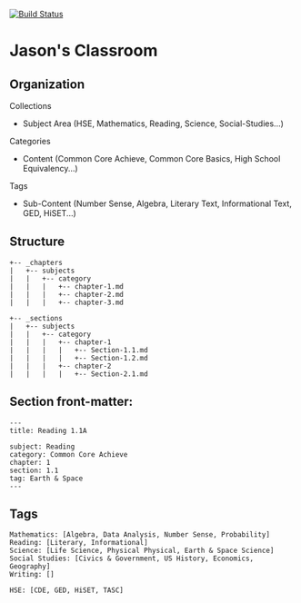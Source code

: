 [![Build Status](https://travis-ci.org/champa720/hse-materialize.svg?branch=master)](https://travis-ci.org/champa720/hse-materialize)

# Jason's Classroom

## Organization

Collections
  * Subject Area (HSE, Mathematics, Reading, Science, Social-Studies...)

Categories
  * Content (Common Core Achieve, Common Core Basics, High School Equivalency...)

Tags
  * Sub-Content (Number Sense, Algebra, Literary Text, Informational Text, GED, HiSET...)

## Structure

```
+-- _chapters
|   +-- subjects
|   |   +-- category
|   |   |   +-- chapter-1.md
|   |   |   +-- chapter-2.md
|   |   |   +-- chapter-3.md
```

```
+-- _sections
|   +-- subjects
|   |   +-- category
|   |   |   +-- chapter-1
|   |   |   |   +-- Section-1.1.md
|   |   |   |   +-- Section-1.2.md
|   |   |   +-- chapter-2
|   |   |   |   +-- Section-2.1.md
```
## Section front-matter:

```
---
title: Reading 1.1A

subject: Reading
category: Common Core Achieve
chapter: 1
section: 1.1
tag: Earth & Space
---
```

## Tags

```
Mathematics: [Algebra, Data Analysis, Number Sense, Probability]
Reading: [Literary, Informational]
Science: [Life Science, Physical Physical, Earth & Space Science]
Social Studies: [Civics & Government, US History, Economics, Geography]
Writing: []

HSE: [CDE, GED, HiSET, TASC]
```